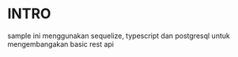 # INTRO

sample ini menggunakan sequelize, typescript dan postgresql untuk mengembangakan basic rest api

